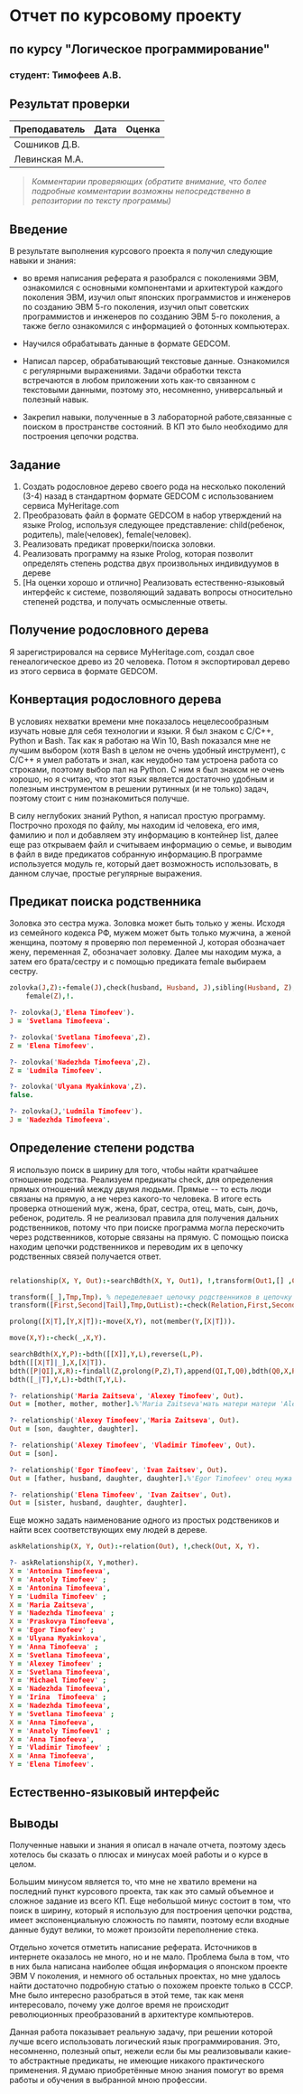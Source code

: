 # Отчет по курсовому проекту
## по курсу "Логическое программирование"

### студент: Тимофеев А.В.

## Результат проверки

| Преподаватель     | Дата         |  Оценка       |
|-------------------|--------------|---------------|
| Сошников Д.В. |              |               |
| Левинская М.А.|              |               |

> *Комментарии проверяющих (обратите внимание, что более подробные комментарии возможны непосредственно в репозитории по тексту программы)*
## Введение

В результате выполнения курсового проекта я получил следующие навыки и знания:

* во время написания реферата я разобрался с поколениями ЭВМ, ознакомился с основными компонентами и архитектурой каждого поколения ЭВМ, изучил опыт японских программистов и инженеров по созданию ЭВМ 5-го поколения, изучил опыт советских программистов и инженеров по созданию ЭВМ 5-го поколения, а также бегло ознакомился с информацией о фотонных компьютерах.

* Научился обрабатывать данные в формате GEDCOM.

* Написал парсер, обрабатывающий текстовые данные. Ознакомился с регулярными выражениями. Задачи обработки текста встречаются в любом приложении хоть как-то связанном с текстовыми данными, поэтому это, несомненно, универсальный и полезный навык.

* Закрепил навыки, полученные в 3 лабораторной работе,связанные с поиском в пространстве состояний. В КП это было необходимо для построения цепочки родства.

## Задание

 1. Создать родословное дерево своего рода на несколько поколений (3-4) назад в стандартном формате GEDCOM с использованием сервиса MyHeritage.com 
 2. Преобразовать файл в формате GEDCOM в набор утверждений на языке Prolog, используя следующее представление: child(ребенок, родитель), male(человек), female(человек).
 3. Реализовать предикат проверки/поиска золовки. 
 4. Реализовать программу на языке Prolog, которая позволит определять степень родства двух произвольных индивидуумов в дереве
 5. [На оценки хорошо и отлично] Реализовать естественно-языковый интерфейс к системе, позволяющий задавать вопросы относительно степеней родства, и получать осмысленные ответы. 

## Получение родословного дерева

Я зарегистрировался на сервисе MyHeritage.com, создал свое генеалогическое древо из 20 человека. Потом я экспортировал дерево из этого сервиса в формате GEDCOM.

## Конвертация родословного дерева

В условиях нехватки времени мне показалось нецелесообразным изучать новые для себя технологии и языки. Я был знаком с С/С++, Python и Bash. Так как я работаю на Win 10, Bash показался мне не лучшим выбором (хотя Bash в целом не очень удобный инструмент), с С/С++ я умел работать и знал, как неудобно там устроена работа со строками, поэтому выбор пал на Python. С ним я был знаком не очень хорошо, но я считаю, что этот язык является достаточно удобным и полезным инструментом в решении рутинных (и не только) задач, поэтому стоит с ним познакомиться получше.

В силу неглубоких знаний Python, я написал простую программу. Построчно проходя по файлу, мы находим id человека, его имя, фамилию и пол и добавляем эту информацию в контейнер list, далее еще раз открываем файл и считываем информацию о семье, и выводим в файл в виде предикатов собранную информацию.В программе используется модуль re, который дает возможность использовать, в данном случае, простые регулярные выражения.

## Предикат поиска родственника

Золовка это сестра мужа. Золовка может быть только у жены. Исходя из семейного кодекса РФ, мужем может быть только мужчина, а женой женщина, поэтому я проверяю пол переменной J, которая обозначает жену, переменная Z, обозначает золовку. Далее мы находим мужа, а затем его брата/сестру и с помощью предиката female выбираем сестру.

```prolog
zolovka(J,Z):-female(J),check(husband, Husband, J),sibling(Husband, Z),
    female(Z),!.

?- zolovka(J,'Elena Timofeev').
J = 'Svetlana Timofeeva'.

?- zolovka('Svetlana Timofeeva',Z).
Z = 'Elena Timofeev'.

?- zolovka('Nadezhda Timofeeva',Z).
Z = 'Ludmila Timofeev'.

?- zolovka('Ulyana Myakinkova',Z).
false.

?- zolovka(J,'Ludmila Timofeev').
J = 'Nadezhda Timofeeva'.
```

## Определение степени родства

Я использую поиск в ширину для того, чтобы найти кратчайшее отношение родства. Реализуем предикаты check, для определения прямых отношений между двумя людьми. Прямые -- то есть люди связаны на прямую, а не через какого-то человека. В итоге есть проверка отношений муж, жена, брат, сестра, отец, мать, сын, дочь, ребенок, родитель. Я не реализовал правила для получения дальних родственников, потому что при поиске программа могла перескочить через родственников, которые связаны на прямую. С помощью поиска находим цепочки родственников и переводим их в цепочку родственных связей получается ответ.

``` prolog

relationship(X, Y, Out):-searchBdth(X, Y, Out1), !,transform(Out1,[] ,Out).

transform([_],Tmp,Tmp). % переделевает цепочку родственников в цепочку родства
transform([First,Second|Tail],Tmp,OutList):-check(Relation,First,Second),add(Relation,Tmp,TmpOut),transform([Second|Tail],TmpOut,OutList),!.

prolong([X|T],[Y,X|T]):-move(X,Y), not(member(Y,[X|T])).

move(X,Y):-check(_,X,Y).

searchBdth(X,Y,P):-bdth([[X]],Y,L),reverse(L,P).
bdth([[X|T]|_],X,[X|T]).
bdth([P|QI],X,R):-findall(Z,prolong(P,Z),T),append(QI,T,Q0),bdth(Q0,X,R),!.
bdth([_|T],Y,L):-bdth(T,Y,L).

?- relationship('Maria Zaitseva', 'Alexey Timofeev', Out).
Out = [mother, mother, mother].%'Maria Zaitseva'мать матери матери 'Alexey Timofeev'

?- relationship('Alexey Timofeev','Maria Zaitseva', Out).
Out = [son, daughter, daughter].

?- relationship('Alexey Timofeev', 'Vladimir Timofeev', Out).
Out = [son].

?- relationship('Egor Timofeev', 'Ivan Zaitsev', Out).
Out = [father, husband, daughter, daughter].%'Egor Timofeev' отец мужа внучки 'Ivan Zaitsev'

?- relationship('Elena Timofeev', 'Ivan Zaitsev', Out).
Out = [sister, husband, daughter, daughter].

```
Еще можно задать наименование одного из простых родствеников и найти всех соответствующих ему людей в дереве.

```prolog
askRelationship(X, Y, Out):-relation(Out), !,check(Out, X, Y).

?- askRelationship(X, Y,mother).
X = 'Antonina Timofeeva',
Y = 'Anatoly Timofeev' ; 
X = 'Antonina Timofeeva',
Y = 'Ludmila Timofeev' ; 
X = 'Maria Zaitseva',    
Y = 'Nadezhda Timofeeva' ;
X = 'Praskovya Timofeeva',
Y = 'Egor Timofeev' ;     
X = 'Ulyana Myakinkova',
Y = 'Anna Timofeeva' ;  
X = 'Svetlana Timofeeva',
Y = 'Alexey Timofeev' ;  
X = 'Svetlana Timofeeva',
Y = 'Michael Timofeev' ; 
X = 'Nadezhda Timofeeva',
Y = 'Irina  Timofeeva' ; 
X = 'Nadezhda Timofeeva',
Y = 'Svetlana Timofeeva' ;
X = 'Anna Timofeeva',
Y = 'Anatoly Timofeev1' ;
X = 'Anna Timofeeva',
Y = 'Vladimir Timofeev' ;
X = 'Anna Timofeeva',
Y = 'Elena Timofeev'.

```

## Естественно-языковый интерфейс

## Выводы

Полученные навыки и знания я описал в начале отчета, поэтому здесь хотелось бы сказать о плюсах и минусах моей работы и о курсе в целом.

Большим минусом является то, что мне не хватило времени на последний пункт курсового проекта, так как это самый объемное и сложное задание из всего КП. Еще небольшой минус состоит в том, что поиск в ширину, который я использую для построения цепочки родства, имеет экспоненциальную сложность по памяти, поэтому если входные данные будут велики, то может произойти переполнение стека. 

Отдельно хочется отметить написание реферата. Источников в интернете оказалось не много, но и не мало. Проблема была в том, что в них была написана наиболее общая информация о японском проекте ЭВМ V поколения, и немного об остальных проектах, но мне удалось найти достаточно подробную статью о похожем проекте только в СССР. Мне было интересно разобраться в этой теме, так как меня интересовало, почему уже долгое время не происходит революционных преобразований в архитектуре компьютеров.

Данная работа показывает реальную задачу, при решении которой лучше всего использовать логический язык программирования. Это, несомненно, полезный опыт, нежели если бы мы реализовывали какие-то абстрактные предикаты, не имеющие никакого практического применения. Я думаю приобретённые мною знания помогут во время работы и обучения в выбранной мною профессии.